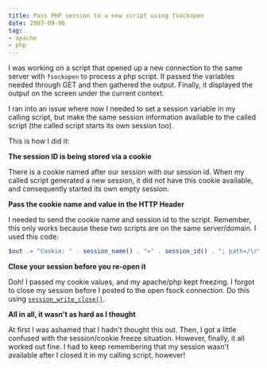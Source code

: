 ```yaml
---
title: Pass PHP session to a new script using fsockopen
date: 2007-09-06
tag:
- apache
- php
---
```

I was working on a script that opened up a new connection to the same server with `fsockopen` to process a php script.  It passed the variables needed through GET and then gathered the output.  Finally, it displayed the output on the screen under the current context.

<!--more-->

I ran into an issue where now I needed to set a session variable in my calling script, but make the same session information available to the called script (the called script starts its own session too).

This is how I did it:

**The session ID is being stored via a cookie**

There is a cookie named after our session with our session id.  When my called script generated a new session, it did not have this cookie available, and consequently started its own empty session.

**Pass the cookie name and value in the HTTP Header**

I needed to send the cookie name and session id to the script.  Remember, this only works because these two scripts are on the same server/domain.  I used this code:

```php
$out .= "Cookie: " . session_name() . "=" . session_id() . "; path=/\r\n";
```

**Close your session before you re-open it**

Doh!  I passed my cookie values, and my apache/php kept freezing.  I forgot to close my session before I posted to the open fsock connection.  Do this using [`session_write_close()`](http://php.net/session_write_close).

**All in all, it wasn't as hard as I thought**

At first I was ashamed that I hadn't thought this out.  Then, I got a little confused with the session/cookie freeze situation.  However, finally, it all worked out fine.  I had to keep remembering that my session wasn't available after I closed it in my calling script, however!
